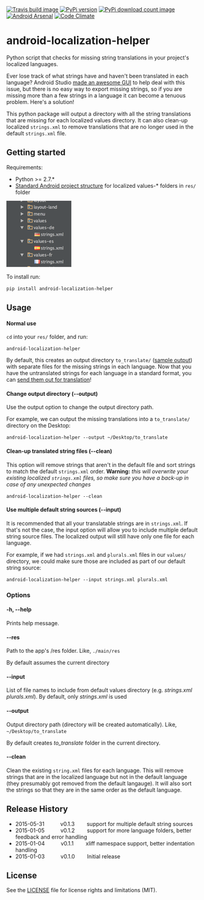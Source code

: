 [travis-url]: http://travis-ci.org/#!/jordanjoz1/android-localization-helper
[travis-build-image]: https://secure.travis-ci.org/jordanjoz1/android-localization-helper.svg

[pypi-url]: https://badge.fury.io/py/android-localization-helper
[pypi-image]: https://badge.fury.io/py/android-localization-helper.svg

[downloads-url]: https://pypi.python.org/pypi/android-localization-helper/
[downloads-image]: https://pypip.in/d/android-localization-helper/badge.svg

[arsenal-url]: https://android-arsenal.com/details/1/1367
[arsenal-image]: https://img.shields.io/badge/Android%20Arsenal-android--localization--helper-brightgreen.svg?style=flat

[codeclimate-url]: https://codeclimate.com/github/jordanjoz1/android-localization-helper
[codeclimate-image]: https://codeclimate.com/github/jordanjoz1/android-localization-helper/badges/gpa.svg


[![Travis build image][travis-build-image]][travis-url]
[![PyPi version][pypi-image]][pypi-url]
[![PyPi download count image][downloads-image]][downloads-url]
[![Android Arsenal][arsenal-image]][arsenal-url]
[![Code Climate][codeclimate-image]][codeclimate-url]


android-localization-helper
===========================

Python script that checks for missing string translations in your project's localized languages.

Ever lose track of what strings have and haven't been translated in each language? Android Studio [made an awesome GUI](http://tools.android.com/recent/androidstudio087released) to help deal with this issue, but there is no easy way to export missing strings, so if you are missing more than a few strings in a language it can become a tenuous problem. Here's a solution!

This python package will output a directory with all the string translations that are missing for each localized values directory. It can also clean-up localized `strings.xml` to remove translations that are no longer used in the default `strings.xml` file.


## Getting started
Requirements:

* Python >= 2.7.*
* [Standard Android project structure](https://developer.android.com/tools/projects/index.html) for localized values-* folders in `res/` folder

![Project structure](art/project_structure.png)

To install run:
```bash
pip install android-localization-helper
```

## Usage

#### Normal use

`cd` into your `res/` folder, and run:

```
android-localization-helper
```

By default, this creates an output directory `to_translate/` ([sample output](./sample_output)) with separate files for the missing strings in each language. Now that you have the untranslated strings for each language in a standard format, you can [send them out for translation](https://developer.android.com/distribute/tools/localization-checklist.html#gp-trans)!

#### Change output directory (--output)
Use the output option to change the output directory path. 

For example, we can output the missing translations into a `to_translate/` directory on the Desktop:

```
android-localization-helper --output ~/Desktop/to_translate
```
  
#### Clean-up translated string files (--clean)
  
This option will remove strings that aren't in the default file and sort strings to match the default `strings.xml` order. **Warning:** *this will overwrite your existing localized `strings.xml` files, so make sure you have a back-up in case of any unexpected changes*
```
android-localization-helper --clean
```

#### Use multiple default string sources (--input)
  
It is recommended that all your translatable strings are in `strings.xml`. If that's not the case, the input option will allow you to include multiple default string source files. The localized output will still have only one file for each language. 

For example, if we had `strings.xml` and `plurals.xml` files in our `values/` directory, we could make sure those are included as part of our default string source:

```
android-localization-helper --input strings.xml plurals.xml
```

### Options

#### -h, --help
Prints help message.

#### --res
Path to the app's /res folder. Like, `./main/res`

By default assumes the current directory

#### --input
List of file names to include from default values directory (e.g. *strings.xml* *plurals.xml*). By default, only *strings.xml* is used

#### --output
Output directory path (directory will be created automatically). Like, `~/Desktop/to_translate`

By default creates *to_translate* folder in the current directory.

#### --clean
Clean the existing `string.xml` files for each language.  This will remove strings that are in the localized language but not in the default language (they presumably got removed from the default langauge).  It will also sort the strings so that they are in the same order as the default language.


## Release History
* 2015-05-31   v0.1.3   support for multiple default string sources
* 2015-01-05   v0.1.2   support for more language folders, better feedback and error handling
* 2015-01-04   v0.1.1   xliff namespace support, better indentation handling
* 2015-01-03   v0.1.0   Initial release

## License

See the [LICENSE](LICENSE) file for license rights and limitations (MIT).

